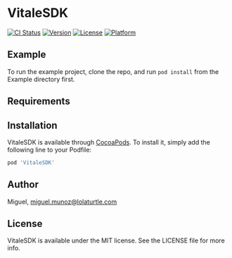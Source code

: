 # VitaleSDK

[![CI Status](https://img.shields.io/travis/Miguel/VitaleSDK.svg?style=flat)](https://travis-ci.org/Miguel/VitaleSDK)
[![Version](https://img.shields.io/cocoapods/v/VitaleSDK.svg?style=flat)](https://cocoapods.org/pods/VitaleSDK)
[![License](https://img.shields.io/cocoapods/l/VitaleSDK.svg?style=flat)](https://cocoapods.org/pods/VitaleSDK)
[![Platform](https://img.shields.io/cocoapods/p/VitaleSDK.svg?style=flat)](https://cocoapods.org/pods/VitaleSDK)

## Example

To run the example project, clone the repo, and run `pod install` from the Example directory first.

## Requirements

## Installation

VitaleSDK is available through [CocoaPods](https://cocoapods.org). To install
it, simply add the following line to your Podfile:

```ruby
pod 'VitaleSDK'
```

## Author

Miguel, miguel.munoz@lolaturtle.com

## License

VitaleSDK is available under the MIT license. See the LICENSE file for more info.
